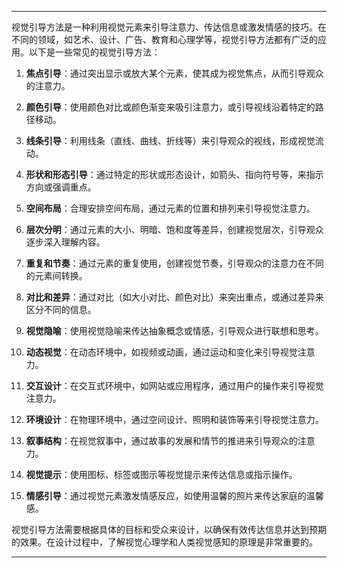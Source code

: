 
---

视觉引导方法是一种利用视觉元素来引导注意力、传达信息或激发情感的技巧。在不同的领域，如艺术、设计、广告、教育和心理学等，视觉引导方法都有广泛的应用。以下是一些常见的视觉引导方法：

1. **焦点引导**：通过突出显示或放大某个元素，使其成为视觉焦点，从而引导观众的注意力。

2. **颜色引导**：使用颜色对比或颜色渐变来吸引注意力，或引导视线沿着特定的路径移动。

3. **线条引导**：利用线条（直线、曲线、折线等）来引导观众的视线，形成视觉流动。

4. **形状和形态引导**：通过特定的形状或形态设计，如箭头、指向符号等，来指示方向或强调重点。

5. **空间布局**：合理安排空间布局，通过元素的位置和排列来引导视觉注意力。

6. **层次分明**：通过元素的大小、明暗、饱和度等差异，创建视觉层次，引导观众逐步深入理解内容。

7. **重复和节奏**：通过元素的重复使用，创建视觉节奏，引导观众的注意力在不同的元素间转换。

8. **对比和差异**：通过对比（如大小对比、颜色对比）来突出重点，或通过差异来区分不同的信息。

9. **视觉隐喻**：使用视觉隐喻来传达抽象概念或情感，引导观众进行联想和思考。

10. **动态视觉**：在动态环境中，如视频或动画，通过运动和变化来引导视觉注意力。

11. **交互设计**：在交互式环境中，如网站或应用程序，通过用户的操作来引导视觉注意力。

12. **环境设计**：在物理环境中，通过空间设计、照明和装饰等来引导视觉注意力。

13. **叙事结构**：在视觉叙事中，通过故事的发展和情节的推进来引导观众的注意力。

14. **视觉提示**：使用图标、标签或图示等视觉提示来传达信息或指示操作。

15. **情感引导**：通过视觉元素激发情感反应，如使用温馨的照片来传达家庭的温馨感。

视觉引导方法需要根据具体的目标和受众来设计，以确保有效传达信息并达到预期的效果。在设计过程中，了解视觉心理学和人类视觉感知的原理是非常重要的。

---

